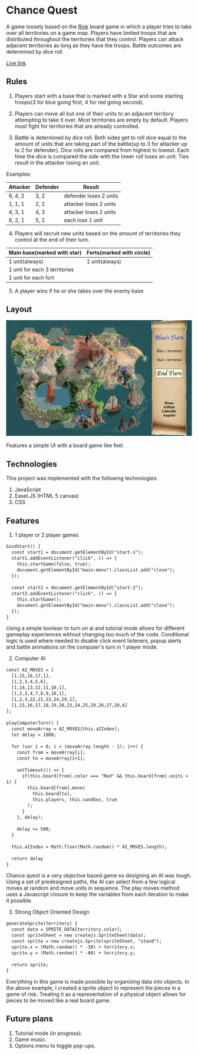 # Chance Quest

A game loosely based on the [Risk](https://en.wikipedia.org/wiki/Risk_(game)) board game in which a player tries to take over all territories on a game map. Players have limited troops that are distributed throughout the territories that they control. Players can attack adjacent territories as long as they have the troops. Battle outcomes are determined by dice roll.

[Live link](http://tommyren.me/ChanceQuest/)

## Rules

1. Players start with a base that is marked with a Star and some starting troops(3 for blue going first, 4 for red going second).

2. Players can move all but one of their units to an adjacent territory attempting to take it over. Most territories are empty by default. Players must fight for territories that are already controlled.

3. Battle is determined by dice roll. Both sides get to roll dice equal to the amount of units that are taking part of the battle(up to 3 for attacker up to 2 for defender). Dice rolls are compared from highest to lowest. Each time the dice is compared the side with the lower roll loses an unit. Ties result in the attacker losing an unit.

Examples:

Attacker|Defender|Result
-|-|-
6, 4, 2|3, 2|defender loses 2 units
1, 1, 1|2, 2|attacker loses 2 units
4, 3, 1|4, 3|attacker loses 2 units
6, 2, 1|5, 2|each lose 1 unit

4. Players will recruit new units based on the amount of territories they control at the end of their turn.

Main base(marked with star) | Forts(marked with circle)
-|-
1 unit(always)|1 unit(always)
1 unit for each 3 territories|
1 unit for each fort|

5. A player wins if he or she takes over the enemy base

## Layout

![Layout](/assets/images/layout.png)

Features a simple UI with a board game like feel.

## Technologies

This project was implemented with the following technologies:

1. JavaScript
2. Easel.JS (HTML 5 canvas)
4. CSS

## Features

1. 1 player or 2 player games

```
bindStart() {
  const start1 = document.getElementById("start-1");
  start1.addEventListener("click", () => {
    this.startGame(false, true);
    document.getElementById("main-menu").classList.add("close");
  });

  const start2 = document.getElementById("start-2");
  start2.addEventListener("click", () => {
    this.startGame();
    document.getElementById("main-menu").classList.add("close");
  });
}
```

Using a simple boolean to turn on ai and tutorial mode allows for different gameplay experiences without changing too much of the code. Conditional logic is used where needed to disable click event listeners, popup alerts and battle animations on the computer's turn in 1 player mode.

2. Computer AI

```
const AI_MOVES = [
  [1,15,16,17,1],
  [1,2,3,4,5,6],
  [1,14,13,12,11,10,1],
  [1,2,3,4,7,8,9,10,1],
  [1,2,3,22,21,23,24,29,1],
  [1,15,16,17,18,19,20,23,24,25,29,26,27,28,6]
];

playComputerTurn() {
  const moveArray = AI_MOVES[this.aIIndex];
  let delay = 1000;

  for (var i = 0; i < (moveArray.length - 1); i++) {
    const from = moveArray[i];
    const to = moveArray[i+1];

    setTimeout(() => {
      if(this.board[from].color === "Red" && this.board[from].units > 1) {
        this.board[from].move(
          this.board[to],
          this.players, this.sandbox, true
        );
      }
    }, delay);

    delay += 500;
  }

  this.aIIndex = Math.floor(Math.random() * AI_MOVES.length);

  return delay
}
```

Chance quest is a very objective based game so designing an AI was tough. Using a set of predesigned paths, the AI can select from a few logical moves at random and move units in sequence. The play moves method uses a Javascript closure to keep the variables from each iteration to make it possible.

3. Strong Object Oriented Design

```
generateSprite(territory) {
  const data = SPRITE_DATA[territory.color];
  const spriteSheet = new createjs.SpriteSheet(data);
  const sprite = new createjs.Sprite(spriteSheet, "stand");
  sprite.x = (Math.random() * -30) + territory.x;
  sprite.y = (Math.random() * -60) + territory.y;

  return sprite;
}
```

Everything in this game is made possible by organizing data into objects. In the above example, I created a sprite object to represent the pieces in a game of risk. Treating it as a representation of a physical object allows for pieces to be moved like a real board game.

## Future plans

1. Tutorial mode (in progress).
2. Game music.
3. Options menu to toggle pop-ups.
